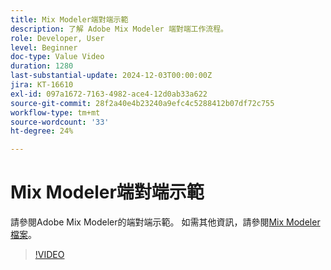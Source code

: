 ```yaml
---
title: Mix Modeler端對端示範
description: 了解 Adobe Mix Modeler 端對端工作流程。
role: Developer, User
level: Beginner
doc-type: Value Video
duration: 1280
last-substantial-update: 2024-12-03T00:00:00Z
jira: KT-16610
exl-id: 097a1672-7163-4982-ace4-12d0ab33a622
source-git-commit: 28f2a40e4b23240a9efc4c5288412b07df72c755
workflow-type: tm+mt
source-wordcount: '33'
ht-degree: 24%

---
```


# Mix Modeler端對端示範

請參閱Adobe Mix Modeler的端對端示範。 如需其他資訊，請參閱[Mix Modeler檔案](https://experienceleague.adobe.com/en/docs/mix-modeler/using/overview)。

>[!VIDEO](https://video.tv.adobe.com/v/3440794/?learn=on&enablevpops)

